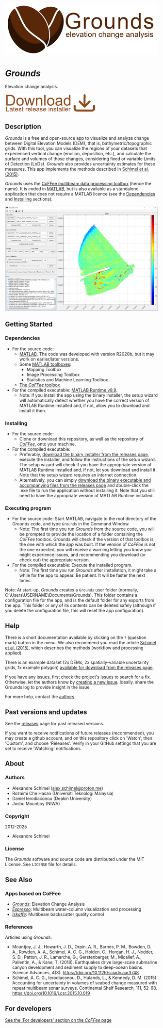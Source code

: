 ![](https://github.com/alexschimel/Grounds/blob/main/Grounds_resources/banner.png?raw=true)

# *Grounds*

Elevation change analysis.

[![](https://github.com/alexschimel/Grounds/blob/main/Grounds_resources/download.png?raw=true)](https://github.com/alexschimel/Grounds/releases/download/v2.1.0/grounds_v210_setup.exe)

## Description

*Grounds* is a free and open-source app to visualize and analyze change between Digital Elevation Models (DEM), that is, bathymetric/topographic grids. With this tool, you can visualize the regions of your datasets that experienced vertical change (erosion, deposition, etc.), and calculate the surface and volumes of those changes, considering fixed or variable Limits of Detection (LoDs). *Grounds* also provides uncertainty estimates for these measures. This app implements the methods described in [Schimel et al. (2015)](https://doi.org/10.1016/j.csr.2015.10.019).

*Grounds* uses the [CoFFee multibeam data processing toolbox](https://github.com/alexschimel/CoFFee) (hence the name). It is coded in [MATLAB](https://www.mathworks.com/products/matlab.html), but is also available as a standalone application that does not require a MATLAB licence (see the [Dependencies](#dependencies) and [Installing](#installing) sections).

![](https://github.com/alexschimel/Grounds/blob/main/Grounds_resources/screenshot.png?raw=true)

## Getting Started

### Dependencies

* For the source code:
  * [MATLAB](https://www.mathworks.com/products/matlab.html). The code was developed with version R2020b, but it may work on earlier/later versions.
  * Some [MATLAB toolboxes](https://www.mathworks.com/products.html):
    * Mapping Toolbox
    * Image Processing Toolbox
    * Statistics and Machine Learning Toolbox
  * [The *CoFFee* toolbox](https://github.com/alexschimel/CoFFee)
* For the compiled executable: [MATLAB Runtime v9.9](https://www.mathworks.com/products/compiler/matlab-runtime.html).
  * Note: if you install the app using the binary installer, the setup wizard will automatically detect whether you have the correct version of MATLAB Runtime installed and, if not, allow you to download and install it then.

### Installing

* For the source code: 
  * Clone or download this repository, as well as the repository of [*CoFFee*](https://github.com/alexschimel/CoFFee), onto your machine.
* For the compiled executable: 
  * Preferably, [download the binary installer from the releases page](https://github.com/alexschimel/Grounds/releases), execute the installer, and follow the instructions of the setup wizard. The setup wizard will check if you have the appropriate version of MATLAB Runtime installed and, if not, let you download and install it. Note that the setup wizard requires an internet connection.
  * Alternatively, you can simply [download the binary executable and accompanying files from the releases page](https://github.com/alexschimel/Grounds/releases) and double-click the .exe file to run the application without installing it. Note that you still need to have the appropriate version of MATLAB Runtime installed.

### Executing program

* For the source code: Start MATLAB, navigate to the root directory of the *Grounds* code, and type `Grounds` in the Command Window.
  * Note: The first time you run *Grounds* from the source code, you will be prompted to provide the location of a folder containing the *CoFFee* toolbox. *Grounds* will check if the version of that toolbox is the one with which the app was built. If the version of *CoFFee* is not the one expected, you will receive a warning letting you know you might experience issues, and recommending you download (or check out) the appropriate version.
* For the compiled executable: Execute the installed program.
  * Note: The first time you run *Grounds* after installation, it might take a while for the app to appear. Be patient. It will be faster the next times.

Note: At start-up, *Grounds* creates a `Grounds` user folder (normally, C:\Users\USERNAME\Documents\Grounds). This folder contains a configuration file for the app, and is the default folder for any exports from the app. This folder or any of its contents can be deleted safely (although if you delete the configuration file, this will reset the app configuration).

## Help

There is a short documentation available by clicking on the `?` (question mark) button in the menu. We also recommend you read the article [Schimel et al. (2015)](https://doi.org/10.1016/j.csr.2015.10.019), which describes the methods (workflow and processing applied).

There is an example dataset (2x DEMs, 2x spatially-variable uncertainty grids, 1x example polygon) [available for download from the releases page](https://github.com/alexschimel/Grounds/releases).

If you have any issues, first check the project's [Issues](https://github.com/alexschimel/Grounds/issues) to search for a fix. Otherwise, let the authors know by [creating a new issue](https://github.com/alexschimel/Grounds/issues/new). Ideally, share the Grounds log to provide insight in the issue. 

For more help, contact the [authors](#authors).

## Past versions and updates

See the [releases](https://github.com/alexschimel/Grounds/releases) page for past released versions. 

If you want to receive notifications of future releases (recommended), you may create a github account, and on this repository click on 'Watch', then 'Custom', and choose 'Releases'. Verify in your GitHub settings that you are set to receive 'Watching' notifications.

## About

### Authors

* Alexandre Schimel (alex.schimel@proton.me)
* Rozaimi Che Hasan (Universiti Teknologi Malaysia)
* Daniel Ierodiaconou (Deakin University)
* Joshu Mountjoy (NIWA)

### Copyright

2012-2025
* Alexandre Schimel

### License

The _Grounds_ software and source code are distributed under the MIT License. See `LICENSE` file for details.

## See Also

### Apps based on CoFFee
* [*Grounds*](https://github.com/alexschimel/Grounds): Elevation Change Analysis
* [*Espresso*](https://github.com/alexschimel/Espresso): Multibeam water-column visualization and processing
* [*Iskaffe*](https://github.com/alexschimel/Iskaffe): Multibeam backscatter quality control

### References 

Articles using _Grounds_:
* Mountjoy, J. J., Howarth, J. D., Orpin, A. R., Barnes, P. M., Bowden, D. A., Rowden, A. A., Schimel, A. C. G., Holden, C., Horgan, H. J., Nodder, S. D., Patton, J. R., Lamarche, G., Gerstenberger, M., Micallef, A., Pallentin, A., & Kane, T. (2018). Earthquakes drive large-scale submarine canyon development and sediment supply to deep-ocean basins. Science Advances, 4(3). https://doi.org/10.1126/sciadv.aar3748
* Schimel, A. C. G., Ierodiaconou, D., Hulands, L., & Kennedy, D. M. (2015). Accounting for uncertainty in volumes of seabed change measured with repeat multibeam sonar surveys. Continental Shelf Research, 111, 52–68. https://doi.org/10.1016/j.csr.2015.10.019

## For developers

[See the 'For developers' section on the *CoFFee* page](https://github.com/alexschimel/CoFFee)

